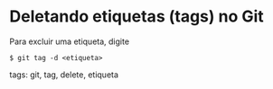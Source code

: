 # Deletando etiquetas (tags) no Git

Para excluir uma etiqueta, digite

```
$ git tag -d <etiqueta>
```

tags: git, tag, delete, etiqueta
